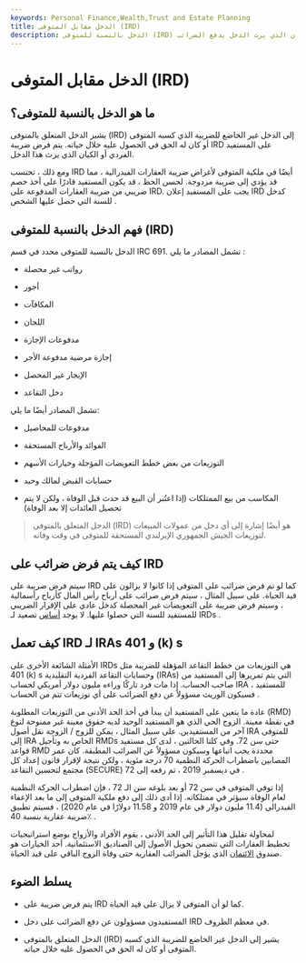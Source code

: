 ```yaml
---
keywords: Personal Finance,Wealth,Trust and Estate Planning
title: الدخل مقابل المتوفى (IRD)
description: الدخل بالنسبة للمتوفى (IRD) هو المال المستحق لشخص قبل وفاته ، مثل الراتب أو الأجر. الشخص أو الكيان الذي يرث الدخل يدفع الضرائب.
---
```


# الدخل مقابل المتوفى (IRD)
## ما هو الدخل بالنسبة للمتوفى؟

يشير الدخل المتعلق بالمتوفى (IRD) إلى الدخل غير الخاضع للضريبة الذي كسبه المتوفى أو كان له الحق في الحصول عليه خلال حياته. يتم فرض ضريبة IRD على المستفيد الفردي أو الكيان الذي يرث هذا الدخل.

ومع ذلك ، تحتسب IRD أيضًا في ملكية المتوفى لأغراض ضريبة العقارات الفيدرالية ، مما قد يؤدي إلى ضريبة مزدوجة. لحسن الحظ ، قد يكون المستفيد قادرًا على أخذ خصم ضريبي من ضريبة العقارات المدفوعة على IRD. يجب على المستفيد إعلان IRD كدخل للسنة التي حصل عليها الشخص .

## فهم الدخل بالنسبة للمتوفى (IRD)

الدخل بالنسبة للمتوفى محدد في قسم IRC 691. تشمل المصادر ما يلي :

- رواتب غير محصلة

- أجور

- المكافآت

- اللجان

- مدفوعات الإجازة

- إجازة مرضية مدفوعة الأجر

- الإيجار غير المحصل

- دخل التقاعد

تشمل المصادر أيضًا ما يلي:

- مدفوعات للمحاصيل

- الفوائد والأرباح المستحقة

- التوزيعات من بعض خطط التعويضات المؤجلة وخيارات الأسهم

- حسابات القبض لمالك وحيد

- المكاسب من بيع الممتلكات (إذا اعتُبر أن البيع قد حدث قبل الوفاة ، ولكن لا يتم تحصيل العائدات إلا بعد الوفاة)

> الدخل المتعلق بالمتوفى (IRD) هو أيضًا إشارة إلى أي دخل من عمولات المبيعات لتوزيعات الجيش الجمهوري الإيرلندي المستحقة للمتوفى في وقت وفاته.

>

## كيف يتم فرض ضرائب على IRD

سيتم فرض ضريبة على IRD كما لو تم فرض ضرائب على المتوفى إذا كانوا لا يزالون على قيد الحياة. على سبيل المثال ، سيتم فرض ضرائب على أرباح رأس المال كأرباح رأسمالية ، وسيتم فرض ضريبة على التعويضات غير المحصلة كدخل عادي على الإقرار الضريبي للمستفيد للسنة التي حصلوا عليها. لا يوجد [أساس](/stepupinbasis) تصعيد لـ IRDs .

## كيف تعمل IRD لـ IRAs و 401 (k) s

الأمثلة الشائعة الأخرى على IRDs هي التوزيعات من خطط التقاعد المؤهلة للضريبة مثل 401 (k) s وحسابات التقاعد الفردية التقليدية (IRAs) التي يتم تمريرها إلى المستفيد من صاحب الحساب. إذا مات فرد تاركًا وراءه مليون دولار أمريكي لحساب IRA للمستفيد ، فسيكون الوريث مسؤولاً عن دفع الضرائب على أي توزيعات تتم من الحساب .

عادة ما يتعين على المستفيد أن يبدأ في أخذ الحد الأدنى من التوزيعات المطلوبة (RMD) في نقطة معينة. الزوج الحي الذي هو المستفيد الوحيد لديه حقوق معينة غير ممنوحة لنوع آخر من المستفيدين. على سبيل المثال ، يمكن للزوج / الزوجة نقل أصول IRA للمتوفى إلى IRA الخاص به وتأجيل RMDs حتى سن 72. وفي كلتا الحالتين ، لدى كل مستفيد قواعد RMD محددة يجب اتباعها وسيكون مسؤولاً عن الضرائب المطبقة. كان عمر المصابين باضطراب الحركة النظمية 70 درجة مئوية ، ولكن نتيجة لإقرار قانون إعداد كل مجتمع لتحسين التقاعد (SECURE) في ديسمبر 2019 ، تم رفعه إلى 72 .

إذا توفي المتوفى في سن 72 أو بعد بلوغه سن الـ 72 ، فإن اضطراب الحركة النظمية لعام الوفاة سيؤثر في ممتلكاته. إذا أدى ذلك إلى دفع ملكية المتوفى إلى ما بعد الإعفاء الفيدرالي (11.4 مليون دولار في عام 2019 و 11.58 دولارًا في عام 2020) ، فسيتم تطبيق ضريبة عقارية بنسبة 40٪ .

لمحاولة تقليل هذا التأثير إلى الحد الأدنى ، يقوم الأفراد والأزواج بوضع استراتيجيات تخطيط العقارات التي تتضمن تحويل الأصول إلى الصناديق الاستئمانية. أحد الخيارات هو صندوق [الائتمان](/creditsheltertrust) الذي يؤجل الضرائب العقارية حتى وفاة الزوج الباقي على قيد الحياة.

## يسلط الضوء

- يتم فرض ضريبة على IRD كما لو أن المتوفى لا يزال على قيد الحياة.

- المستفيدون مسؤولون عن دفع الضرائب على دخل IRD في معظم الظروف.

- الدخل المتعلق بالمتوفى (IRD) يشير إلى الدخل غير الخاضع للضريبة الذي كسبه المتوفى أو كان له الحق في الحصول عليه خلال حياته.

